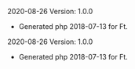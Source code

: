 2020-08-26 Version: 1.0.0
- Generated php 2018-07-13 for Ft.

2020-08-26 Version: 1.0.0
- Generated php 2018-07-13 for Ft.

